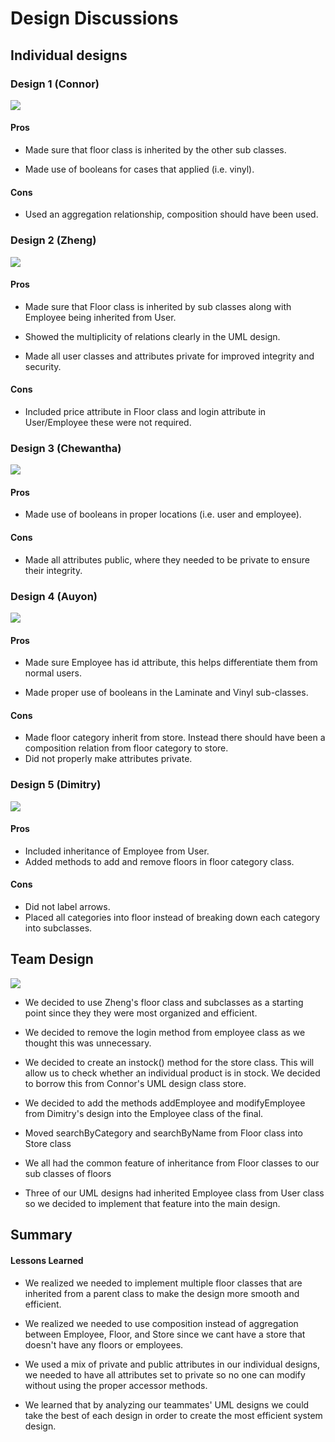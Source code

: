 # Design Discussions

## Individual designs
### Design 1 (Connor)
![](../Resources/design-connor.png)
#### Pros

* Made sure that floor class is inherited by the other sub classes.

* Made use of booleans for cases that applied (i.e. vinyl).

#### Cons

* Used an aggregation relationship, composition should have been used.

### Design 2 (Zheng)
![](../Resources/design-zheng.png)

#### Pros
* Made sure that Floor class is inherited by sub classes along with Employee being inherited from User.

* Showed the multiplicity of relations clearly in the UML design.

* Made all user classes and attributes private for improved integrity and security.

#### Cons

* Included price attribute in Floor class and login attribute in User/Employee these were not required.

### Design 3 (Chewantha)
![](../Resources/design-chewantha.png)

#### Pros
* Made use of booleans in proper locations (i.e. user and employee).

#### Cons

* Made all attributes public, where they needed to be private to ensure their integrity.

### Design 4 (Auyon)
![](../Resources/design-auyon.png)

#### Pros
* Made sure Employee has id attribute, this helps differentiate them from normal users.

* Made proper use of booleans in the Laminate and Vinyl sub-classes.

#### Cons

* Made floor category inherit from store. Instead there should have been a composition relation from floor category to store.
* Did not properly make attributes private.

### Design 5 (Dimitry)
![](../Resources/design-dimitry.png)
#### Pros

* Included inheritance of Employee from User.
* Added methods to add and remove floors in floor category class.

#### Cons
* Did not label arrows.
* Placed all categories into floor instead of breaking down each category into subclasses.

## Team Design
![](../Resources/design-team.png)
* We decided to use Zheng's floor class and subclasses as a starting point since they they were most organized and efficient.

* We decided to remove the login method from employee class as we thought this was unnecessary.

* We decided to create an instock() method for the store class. This will allow us to check whether an individual product is in stock. We decided to borrow this from Connor's UML design class store.

* We decided to add the methods addEmployee and modifyEmployee from Dimitry's design into the Employee class of the final.

* Moved searchByCategory and searchByName from Floor class into Store class

* We all had the common feature of inheritance from Floor classes to our sub classes of floors

* Three of our UML designs had inherited Employee class from User class so we decided to implement that feature into the main design.

## Summary

#### Lessons Learned
* We realized we needed to implement multiple floor classes that are inherited from a parent class to make the design more smooth and efficient.

* We realized we needed to use composition instead of aggregation between Employee, Floor, and Store since we cant have a store that doesn't have any floors or employees.

* We used a mix of private and public attributes in our individual designs, we needed to have all attributes set to private so no one can modify without using the proper accessor methods.

* We learned that by analyzing our teammates' UML designs we could take the best of each design in order to create the most efficient system design.
